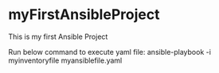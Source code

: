 # myFirstAnsibleProject
This is my first Ansible Project

Run below command to execute yaml file:
ansible-playbook -i myinventoryfile myansiblefile.yaml
